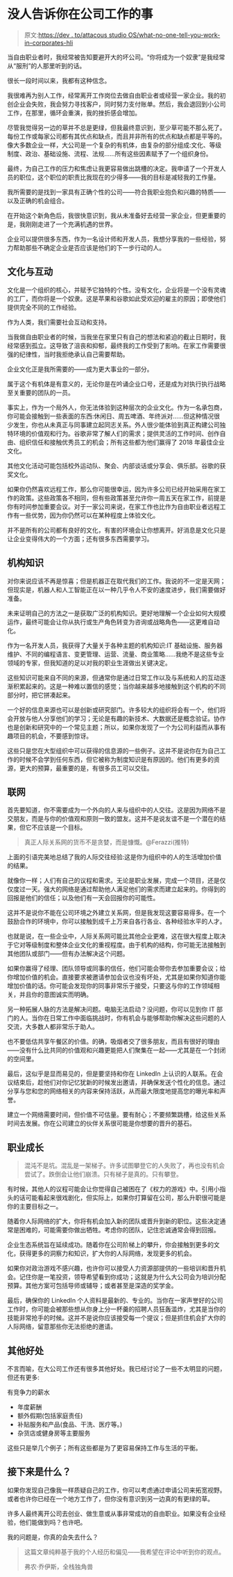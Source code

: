 # 没人告诉你在公司工作的事

> 原文:[https://dev . to/attacous studio OS/what-no-one-tell-you-work-in-corporates-hli](https://dev.to/assaultoustudios/what-no-one-tells-you-about-working-at-corporates-hli)

当自由职业者时，我经常被告知要避开大的坏公司。“你将成为一个奴隶”是我经常从“服刑”的人那里听到的话。

很长一段时间以来，我都有这种信念。

我很难再为别人工作，经常离开工作岗位去做自由职业者或经营一家企业。我的初创企业会失败，我会努力寻找客户，同时努力支付账单。然后，我会退回到小公司工作，在那里，循环会重演，我的挫折感会增加。

尽管我觉得另一边的草并不总是更绿，但我最终意识到，至少草可能不那么死了。每份工作或每家公司都有其优点和缺点，而且并非所有的优点和缺点都是平等的。像大多数企业一样，大公司是一个复杂的有机体，由复杂的部分组成:文化、等级制度、政治、基础设施、流程、法规……所有这些因素赋予了一个组织身份。

最终，为自己工作的压力和焦虑让我更容易做出跳槽的决定。我申请了一个开发人员的职位，这个职位的职责比我现在的少得多——我的目标是减轻我的工作量。

我所需要的是找到一家具有正确个性的公司——符合我职业抱负和兴趣的特质——以及正确的机会组合。

在开始这个新角色后，我很快意识到，我从未准备好去经营一家企业，但更重要的是，我刚刚走进了一个充满机遇的世界。

企业可以提供很多东西，作为一名设计师和开发人员，我想分享我的一些经验，努力帮助那些不确定企业是否应该是他们的下一步行动的人。

## 文化与互动

文化是一个组织的核心，并赋予它独特的个性。没有文化，企业将是一个没有灵魂的工厂，而你将是一个奴隶。这是苹果和谷歌如此受欢迎的雇主的原因；即使他们提供完全不同的工作经验。

作为人类，我们需要社会互动和支持。

当我做自由职业者的时候，当我坐在家里只有自己的想法和紧迫的截止日期时，我经常感到孤立。这导致了沮丧和抑郁，最终我的工作受到了影响。在家工作需要很强的纪律性，当时我拒绝承认自己需要帮助。

企业文化正是我所需要的——成为更大事业的一部分。

属于这个有机体是有意义的，无论你是在吟诵企业口号，还是成为对执行执行战略至关重要的团队的一员。

事实上，作为一个局外人，你无法体验到这种层次的企业文化。作为一名承包商，你可能会接触到一些表面的东西:休闲日、周五啤酒、年终派对……但这种情况很少发生，你也从未真正与同事建立起同志关系。外人很少能体验到真正构建公司独特环境的价值观和行为。谷歌非常了解人们的需求；提供灵活的工作时间、创作自由、组织信任和接触优秀员工的机会；所有这些都为他们赢得了 2018 年最佳企业文化。

其他文化活动可能包括校外运动队、聚会、内部谈话或分享会、俱乐部。谷歌的获奖文化。

如果你仍然喜欢远程工作，那么你可能很幸运，因为许多公司已经开始采用在家工作的政策。这些政策各不相同，但有些政策甚至允许你一周五天在家工作，前提是你有时间参加重要会议。对于一家公司来说，在家工作也比作为自由职业者远程工作有一些优势，因为你仍然可以在某种程度上体验文化。

并不是所有的公司都有良好的文化，有害的环境会让你想离开。好消息是文化只是让企业变得伟大的一个方面；还有很多东西需要学习。

## 机构知识

对你来说应该不再是惊喜；但是机器正在取代我们的工作。我说的不一定是天网；但现实是，机器人和人工智能正在以一种几乎令人不安的速度进步，我们需要做好准备。

未来证明自己的方法之一是获取广泛的机构知识。更好地理解一个企业如何大规模运作，最终可能会让你从执行或生产角色转变为咨询或战略角色——这更难自动化。

作为一名开发人员，我获得了大量关于各种主题的机构知识:IT 基础设施、服务器维护、不同的编程语言、变更管理、运营、流量、商业策略……我绝不是这些专业领域的专家，但我知道的足以对我的职业生涯做出关键决定。

这些知识可能来自不同的来源，但通常你是通过日常工作以及与系统和人的互动逐渐积累起来的。这是一种难以置信的感觉；当你越来越多地接触到这个机构的不同部分时，把它拼凑起来。

一个好的信息来源也可以是创新或研究部门。许多较大的组织将会有一个，他们将会开放与他人分享他们的学习；无论是有趣的新技术、大数据还是概念验证。协作也是创新和研究中的一个常见主题；所以，如果你发现了一个为公司利益而从事有趣项目的机会，不要感到惊讶。

这些只是您在大型组织中可以获得的信息源的一些例子。这并不是说你在为自己工作的时候不会学到任何东西，但它被称为制度知识是有原因的。他们有更多的资源，更大的预算，最重要的是，有很多员工可以交往。

## 联网

首先要知道，你不需要成为一个外向的人来与组织中的人交往。这是因为网络不是交朋友，而是与你的价值观和原则一致的盟友。这并不是说友谊不是一个潜在的结果，但它不应该是一个目标。

> 真正人际关系网的货币不是贪婪，而是慷慨。@Ferazzi(推特)

上面的引语完美地总结了我的人际交往经验:这是你为组织中的人的生活增加价值的结果。

就像你一样；人们有自己的议程和需求。无论是职业发展，完成一个项目，还是仅仅度过一天。强大的网络是通过帮助他人满足他们的需求而建立起来的。你得到的回报是他们的信任；以及他们有一天会回报你的可能性。

这并不是说你不能在公司环境之外建立关系网，但是我发现这要容易得多。在一个鼓励合作的环境中，你可以接触到成千上万来自各行各业、各种经验水平的人才。

也就是说，在一些企业中，人际关系网可能比其他企业更难，这在很大程度上取决于它对等级制度和整体企业文化的重视程度。由于机构的结构，你可能无法接触到其他团队或部门——但有办法解决这个问题。

如果你赢得了经理、团队领导或同事的信任，他们可能会带你去参加重要会议；给你增加价值的机会。直接要求被邀请参加会议也没有坏处，尤其是如果你知道你能增加价值的话。你可能会发现你的同事非常乐于接受，只要这与你的工作领域相关，并且你的意图诚实而明确。

另一种拓展人脉的方法是解决问题。电脑无法启动？没问题，你可以见到你 IT 部门的人。当你在日常工作中面临挑战时，你有机会与能够帮助你解决这些问题的人交流，大多数人都非常乐于助人。

也不要低估共享午餐区的价值。的确，吸烟者交了很多朋友，而且有很好的理由——没有什么比共同的价值观和兴趣更能把人们聚集在一起——尤其是在一个封闭的空间里。

最后，这似乎是显而易见的，但是要坚持和你在 LinkedIn 上认识的人联系。在会议结束后，趁他们对你记忆犹新的时候发出邀请，并确保发送个性化的信息。通过分享与您和您的网络相关的内容来保持活跃，从而最大限度地提高您的曝光率和声誉。

建立一个网络需要时间，但价值不可估量。要有耐心；不要频繁跳槽，给这些关系时间去发展。你在公司建立的伙伴关系很可能是你想要的晋升的基石。

## 职业成长

> 混沌不是坑。混乱是一架梯子。许多试图攀登它的人失败了，再也没有机会尝试了。跌倒会让他们崩溃。只有梯子是真的。只有攀登。

有时候，其他人的议程可能会让你觉得自己被困在了《权力的游戏》中。引用小指头的话可能看起来很戏剧化，但实际上，如果你打算留在公司，那么升职很可能是你的主要目标之一。

随着你人际网络的扩大，你将有机会加入新的团队或晋升到新的职位。这些决定通常是困难的，可能需要你做出牺牲。考虑你的团队，记住忠诚通常会得到回报。

企业生态系统旨在延续成功。随着你在公司阶梯上的攀升，你会接触到更多的文化，获得更多的洞察力和知识，扩大你的人际网络，发现更多的机会。

如果你对政治游戏不感兴趣，也许你可以接受人力资源部提供的一些培训和晋升机会。记住你是一笔投资，领导希望看到你成功；这就是为什么大公司会为培训分配预算。其他方案可包括导师或辅导；或者甚至是深造的奖学金。

最后，确保你的 LinkedIn 个人资料是最新的、专业的。当你在一家声誉好的公司工作时，你可能会被那些想从你身上分一杯羹的招聘人员狂轰滥炸，尤其是当你的技能非常抢手的时候。这并不是说你应该接受每一个提议；但是抓住机会扩大你的人际网络，留意那些你无法拒绝的邀请。

## 其他好处

不言而喻，在大公司工作还有很多其他好处。我已经讨论了一些不太明显的问题，但还有更多:

有竞争力的薪水

*   年度薪酬
*   额外假期(包括家庭责任)
*   补贴服务和产品(食品、干洗、医疗等。)
*   杂货店或健身房等主要服务

这些只是举几个例子；所有这些都是为了更容易保持工作与生活的平衡。

## 接下来是什么？

如果你发现自己像我一样质疑自己的工作，你可以考虑通过申请公司来拓宽视野。或者也许你已经在一个地方工作了，但你没有意识到另一边真的有更绿的草。

许多人最终离开公司去创业、做生意或从事非常成功的自由职业。如果没有企业经验，他们能做到吗？也许吧。

我的问题是，你真的会失去什么？

> 这篇文章纯粹基于我的个人经历和偏见——我希望在评论中听到你的观点。
> 
> 弗农·乔伊斯，全栈独角兽